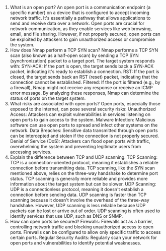 1. What is an open port?
An open port is a communication endpoint (a specific number) on a device that is configured to accept incoming network traffic. It's essentially a pathway that allows applications to send and receive data over a network. Open ports are crucial for network communication, as they enable services like web browsing, email, and file sharing. However, if not properly secured, open ports can be exploited by attackers to gain unauthorized access or compromise the system. 
2. How does Nmap perform a TCP SYN scan?
Nmap performs a TCP SYN scan (also known as a half-open scan) by sending a TCP SYN (synchronization) packet to a target port. The target system responds with: 
SYN-ACK:
If the port is open, the target sends back a SYN-ACK packet, indicating it's ready to establish a connection. 
RST:
If the port is closed, the target sends back an RST (reset) packet, indicating that the connection cannot be established. 
Filtered:
If the port is filtered (e.g., by a firewall), Nmap might not receive any response or receive an ICMP error message. 
By analyzing these responses, Nmap can determine the status of ports on the target system. 
3. What risks are associated with open ports?
Open ports, especially those exposed to the internet, can pose several security risks: 
Unauthorized Access:
Attackers can exploit vulnerabilities in services listening on open ports to gain access to the system.
Malware Infection:
Malicious software can use open ports to spread and infect other systems on the network.
Data Breaches:
Sensitive data transmitted through open ports can be intercepted and stolen if the connection is not properly secured.
Denial of Service (DoS):
Attackers can flood open ports with traffic, overwhelming the system and preventing legitimate users from accessing services.
4. Explain the difference between TCP and UDP scanning.
TCP Scanning:
TCP is a connection-oriented protocol, meaning it establishes a reliable connection before transmitting data. TCP scanning, like the SYN scan mentioned above, relies on the three-way handshake to determine port status. TCP scanning is generally more reliable and provides more information about the target system but can be slower.
UDP Scanning:
UDP is a connectionless protocol, meaning it doesn't establish a connection before sending data. UDP scanning is faster than TCP scanning because it doesn't involve the overhead of the three-way handshake. However, UDP scanning is less reliable because UDP packets can be lost or arrive out of order. UDP scanning is often used to identify services that use UDP, such as DNS or SNMP. 
5. How can open ports be secured?
Firewalls:
Firewalls act as a barrier, controlling network traffic and blocking unauthorized access to open ports. Firewalls can be configured to allow only specific traffic to access certain ports. 
Regular Security Audits:
Regularly scan your network for open ports and vulnerabilities to identify potential weaknesses. 
